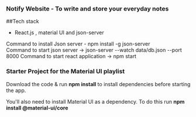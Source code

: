 ### Notify Website - To write and store your everyday notes

##Tech stack 
- React.js , material UI and json-server

Command to install Json server - npm install -g json-server   
Command to start json server -> json-server --watch data/db.json --port 8000 
Command to start react application -> npm start
### Starter Project for the Material UI playlist

Download the code & run **npm install** to install dependencies before starting the app.

You'll also need to install Material UI as a dependency. To do this run **npm install @material-ui/core**
